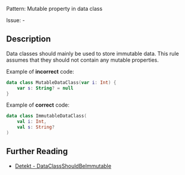 Pattern: Mutable property in data class

Issue: -

## Description

Data classes should mainly be used to store immutable data. This rule assumes that they should not contain any mutable properties.

Example of **incorrect** code:

```kotlin
data class MutableDataClass(var i: Int) {
    var s: String? = null
}
```

Example of **correct** code:

```kotlin
data class ImmutableDataClass(
    val i: Int,
    val s: String?
)
```

## Further Reading

* [Detekt - DataClassShouldBeImmutable](https://arturbosch.github.io/detekt/style.html#dataclassshouldbeimmutable)